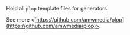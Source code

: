 Hold all `plop` template files for generators.

See more <[https://github.com/amwmedia/plop](https://github.com/amwmedia/plop)>.
